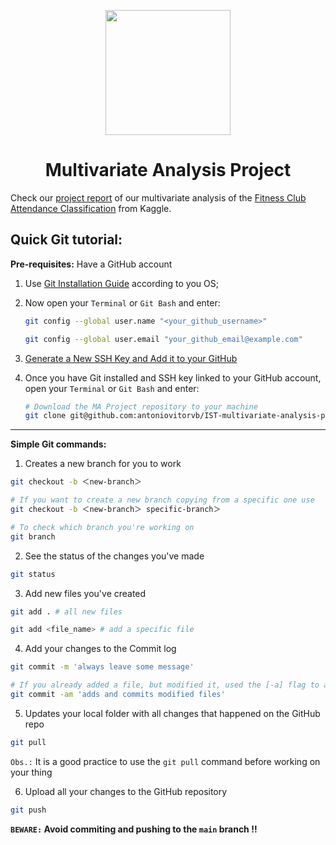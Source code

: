<p align="center">
    <img src="https://upload.wikimedia.org/wikipedia/pt/e/ed/IST_Logo.png" height="200">
    <h1 align="center">Multivariate Analysis Project</h1>
</p>

Check our [project report](https://github.com/antoniovitorvb/IST-multivariate-analysis-project/blob/main/ma-report.pdf) of our multivariate analysis of the [Fitness Club Attendance Classification](https://www.kaggle.com/datasets/ddosad/datacamps-data-science-associate-certification/data) from Kaggle.

## Quick Git tutorial:

**Pre-requisites:** Have a GitHub account

1. Use [Git Installation Guide](https://git-scm.com/book/en/v2/Getting-Started-Installing-Git) according to you OS;
   
2. Now open your `Terminal` or `Git Bash` and enter:
    ```bash
    git config --global user.name "<your_github_username>"

    git config --global user.email "your_github_email@example.com"
    ```

3. [Generate a New SSH Key and Add it to your GitHub](https://www.youtube.com/watch?v=X40b9x9BFGo)

4. Once you have Git installed and SSH key linked to your GitHub account, open your `Terminal` or `Git Bash` and enter:
    ```bash
    # Download the MA Project repository to your machine
    git clone git@github.com:antoniovitorvb/IST-multivariate-analysis-project.git
    ```
---

**Simple Git commands:**

1. Creates a new branch for you to work
```bash
git checkout -b ＜new-branch＞

# If you want to create a new branch copying from a specific one use
git checkout -b ＜new-branch＞ specific-branch＞

# To check which branch you're working on
git branch
```

2. See the status of the changes you've made
```bash
git status
```

3. Add new files you've created
```bash
git add . # all new files

git add <file_name> # add a specific file
```

4. Add your changes to the Commit log
```bash
git commit -m 'always leave some message'

# If you already added a file, but modified it, used the [-a] flag to add and commit together
git commit -am 'adds and commits modified files'
```

5. Updates your local folder with all changes that happened on the GitHub repo
```bash
git pull
```
`Obs.:` It is a good practice to use the `git pull` command before working on your thing


6. Upload all your changes to the GitHub repository
```bash
git push
```

**`BEWARE:` Avoid commiting and pushing to the `main` branch !!**
